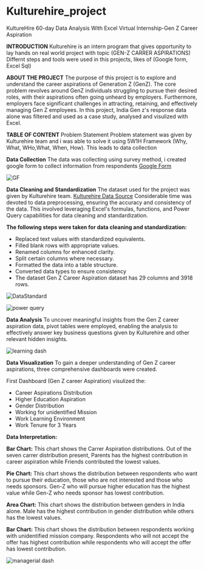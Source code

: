 # Kulturehire_project
KultureHire 60-day Data Analysis With Excel Virtual Internship-Gen Z Career Aspiration

**INTRODUCTION**
Kulturehire is an intern program that gives opportunity to lay hands on real world project with topic (GEN-Z CARRER ASPIRATIONS)
Differnt steps and tools were used in this projects, likes of (Google form, Excel Sql)

**ABOUT THE PROJECT**
The purpose of this project is to explore and understand the career aspirations of Generation Z (GenZ). The core problem revolves around GenZ individuals struggling to pursue their desired roles, with their aspirations often going unheard by employers. Furthermore, employers face significant challenges in attracting, retaining, and effectively managing Gen Z employees. In this project, India Gen z's response data alone was filtered and used as a case study, analysed and visulized with Excel.

**TABLE OF CONTENT**
Problem Statement
Problem statement was given by Kulturehire team and i was able to solve it using 5W1H Framework (Why, What, WHo,What, When, How). This leads to data collection

**Data Collection**
The data was collecting using survey method, i created google form to collect information from respondents 
[Google Form](https://docs.google.com/forms/d/e/1FAIpQLSe9lwmeb9ngTaghNP90fdZuYha5uHbs29gDKJvCyWpF5LkxWA/viewform?usp=sf_link)

![GF](https://github.com/user-attachments/assets/d0fe941b-4112-445e-b67b-e79bd3f59adb)



**Data Cleaning and Standardization**
The dataset used for the project was given by Kulturehire team. 
[Kulturehire Data Source](https://docs.google.com/spreadsheets/d/1QrGs3rT9RwmBP46hZgfVvScUFPWN3wMCFWiRRmWY3cE/edit?usp=sharing) 
Considerable time was devoted to data preprocessing, ensuring the accuracy and consistency of the data. This involved leveraging Excel's formulas, functions, and Power Query capabilities for data cleaning and standardization.

**The following steps were taken for data cleaning and standardization:**

+ Replaced text values with standardized equivalents.
+ Filled blank rows with appropriate values.
+ Renamed columns for enhanced clarity.
+ Split certain columns where necessary.
+ Formatted the data into a table structure.
+ Converted data types to ensure consistency
+ The dataset Gen Z Career Aspiration dataset has 29 columns and 3918 rows.

![DataStandard](https://github.com/user-attachments/assets/8dd1a2a6-3ba1-4d48-834a-23b792cceeb9)

![power query](https://github.com/user-attachments/assets/9586f708-2ea1-4dfa-80e4-f7bf344eef5b)


**Data Analysis**
To uncover meaningful insights from the Gen Z career aspiration data, pivot tables were employed, enabling the analysis to effectively answer key business questions given by Kulturehire and other relevant hidden insights.

![learning dash](https://github.com/user-attachments/assets/7ba377d8-d4d1-4d05-812c-b2d29dec102f)


**Data Visualization**
To gain a deeper understanding of Gen Z career aspirations, three comprehensive dashboards were created.

First Dashboard (Gen Z career Aspiration) visulized the:
+ Career Aspirations Distribution
+ Higher Education Aspiration
+ Gender Distribution
+ Working for unidentified Mission
+ Work Learning Environment
+ Work Tenure for 3 Years

**Data Interpretation:**

**Bar Chart:** This chart shows the Carrer Aspiration distributions. Out of the seven carrer distribution present, Parents has the highest contribution in career aspiration while Friends contributed the lowest values.

**Pie Chart:** This chart shows the distribution between respondents who want to pursue their education, those who are not interested and those who needs sponsors. Gen-Z who will pursue higher education has the highest value while Gen-Z who needs sponsor has lowest contribution.

**Area Chart:** This chart shows the distribution between genders in India alone. Male has the highest contribution in gender distribution while others has the lowest values.

**Bar Chart:**  This chart shows the distribution between respondents working with unidentified mission company. Respondents who will not accept the offer has highest contribution while respondents who will accept the offer has lowest contribution.

![managerial dash](https://github.com/user-attachments/assets/72d92055-5f6d-41a9-a6d8-9742402d630e)


